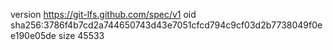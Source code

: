 version https://git-lfs.github.com/spec/v1
oid sha256:3786f4b7cd2a744650743d43e7051cfcd794c9cf03d2b7738049f0ee190e05de
size 45533
